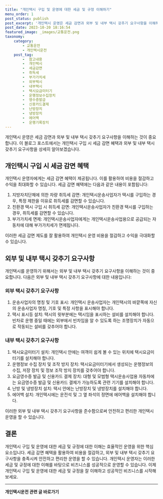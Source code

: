 ```yaml
---
title: "개인택시 구입 및 운영에 대한 세금 및 규정 이해하기"
menu_order: 1
post_status: publish
post_excerpt: '개인택시 운영은 세금 감면과 외부 및 내부 택시 갖추기 요구사항을 이해하는 것이 중요합니다. 이 블로그 포스트에서는 개인택시 구입 시 세금 감면 혜택과 외부 및 내부 택시 갖추기 요구사항을 상세히 알아보겠습니다.'
post_date: 2023-10-20 18:16:54
featured_image: _images/교통운전.png
taxonomy:
    category:
        - 교통운전
        - 개인택시운전
    post_tag:
        -  참고내용
        -  개인택시
        -  세금감면
        -  취득세
        -  부가가치세
        -  외부택시
        -  내부택시
        -  택시요금미터기
        -  운행정보수집장치
        -  영수증발급
        -  신용카드결제
        -  난방장치
        -  냉방장치
        -  에어백
        -  운행기록장치
---
```



개인택시 운영은 세금 감면과 외부 및 내부 택시 갖추기 요구사항을 이해하는 것이 중요합니다. 이 블로그 포스트에서는 개인택시 구입 시 세금 감면 혜택과 외부 및 내부 택시 갖추기 요구사항을 상세히 알아보겠습니다.

## 개인택시 구입 시 세금 감면 혜택

개인택시 운영자에게는 세금 감면 혜택이 제공됩니다. 이를 활용하여 비용을 절감하고 수익을 최대화할 수 있습니다. 세금 감면 혜택에는 다음과 같은 내용이 포함됩니다:

1. 지방자치단체에 의한 차량 취득세 감면: 개인택시운송사업자가 택시를 구입하는 경우, 특정 제한을 이유로 취득세를 감면할 수 있습니다.
2. 친환경 택시 구입 시 취득세 감면: 개인택시운송사업자가 친환경 택시를 구입하는 경우, 취득세를 감면할 수 있습니다.
3. 부가가치세 면제: 개인택시운송사업자에게는 개인택시운송사업용으로 공급되는 자동차에 대해 부가가치세가 면제됩니다.

이러한 세금 감면 제도를 잘 활용하여 개인택시 운영 비용을 절감하고 수익을 극대화할 수 있습니다.

## 외부 및 내부 택시 갖추기 요구사항

개인택시를 운영하기 위해서는 외부 및 내부 택시 갖추기 요구사항을 이해하는 것이 중요합니다. 다음은 외부 및 내부 택시 갖추기 요구사항에 대한 내용입니다:

### 외부 택시 갖추기 요구사항

1. 운송사업자의 명칭 및 기호 표시: 개인택시 운송사업자는 개인택시의 바깥쪽에 자신의 운송사업자 명칭, 기호 및 특정 사항을 표시해야 합니다.
2. 택시 표시등 설치: 택시의 윗부분에는 택시임을 표시하는 설비를 설치해야 합니다. 빈차로 운행 중일 때에는 외부에서 빈차임을 알 수 있도록 하는 조명장치가 자동으로 작동되는 설비를 갖추어야 합니다.

### 내부 택시 갖추기 요구사항

1. 택시요금미터기 설치: 개인택시 안에는 여객이 쉽게 볼 수 있는 위치에 택시요금미터기를 설치해야 합니다.
2. 운행정보 수집 장치 및 조작 방지 장치: 택시요금미터기에서 생성되는 운행정보의 수집, 저장 장치 및 정보 조작 방지 장치를 갖추어야 합니다.
3. 요금영수증 발급 및 신용카드 결제 장치: 대형 및 모범형 택시운송사업용 자동차에는 요금영수증 발급 및 신용카드 결제가 가능하도록 관련 기기를 설치해야 합니다.
4. 난방 및 냉방장치 설치: 택시 안에는 난방장치 및 냉방장치를 설치해야 합니다.
5. 에어백 설치: 개인택시에는 운전석 및 그 옆 좌석의 정면에 에어백을 설치해야 합니다.

이러한 외부 및 내부 택시 갖추기 요구사항을 준수함으로써 안전하고 편리한 개인택시 운영을 할 수 있습니다.

## 결론

개인택시 구입 및 운영에 대한 세금 및 규정에 대한 이해는 효율적인 운영을 위한 핵심 요소입니다. 세금 감면 혜택을 활용하여 비용을 절감하고, 외부 및 내부 택시 갖추기 요구사항을 충족시켜 안전하고 편리한 운영을 할 수 있습니다. 개인택시 운영자는 이러한 세금 및 규정에 대한 이해를 바탕으로 비즈니스를 성공적으로 운영할 수 있습니다. 이제 개인택시 구입 및 운영에 대한 세금 및 규정을 잘 이해하고 성공적인 비즈니스를 시작해보세요.

<!-- wp:separator -->
<hr class="wp-block-separator has-alpha-channel-opacity"/>
<!-- /wp:separator -->

<!-- wp:group {"backgroundColor":"base","layout":{"type":"constrained"}} -->
<div class="wp-block-group has-base-background-color has-background"><!-- wp:paragraph {"align":"center","fontSize":"medium"} -->
<p class="has-text-align-center has-large-font-size"><strong>개인택시운전 관련 글 바로가기</strong></p>
<!-- /wp:paragraph -->


<!-- wp:latest-posts
{"categories":[{"id":1441,"count":19,"description":"","link":"https://uknowlaw.com/category/%ea%b0%9c%ec%9d%b8%ed%83%9d%ec%8b%9c%ec%9a%b4%ec%a0%84/","name":"개인택시운전","slug":"개인택시운전","taxonomy":"category","parent":0,"meta":[],"_links":{"self":[{"href":"https://uknowlaw.com/wp-json/wp/v2/categories/1441"}],"collection":[{"href":"https://uknowlaw.com/wp-json/wp/v2/categories"}],"about":[{"href":"https://uknowlaw.com/wp-json/wp/v2/taxonomies/category"}],"wp:post_type":[{"href":"https://uknowlaw.com/wp-json/wp/v2/posts?categories=1441"}],"curies":[{"name":"wp","href":"https://api.w.org/{rel}","templated":true}]}}]} /--></div>
<!-- /wp:group -->